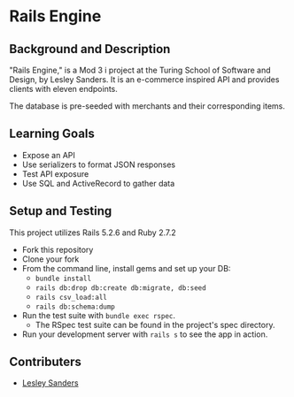 # Rails Engine

## Background and Description

"Rails Engine," is a Mod 3 i project at the Turing School of Software and Design, by Lesley Sanders. It is an e-commerce inspired API and provides clients with eleven endpoints.

The database is pre-seeded with merchants and their corresponding items.  

## Learning Goals
- Expose an API
- Use serializers to format JSON responses
- Test API exposure
- Use SQL and ActiveRecord to gather data

## Setup and Testing

This project utilizes Rails 5.2.6 and Ruby 2.7.2

* Fork this repository
* Clone your fork
* From the command line, install gems and set up your DB:
    * `bundle install`
    * `rails db:drop db:create db:migrate, db:seed`
    * `rails csv_load:all`
    * `rails db:schema:dump`
* Run the test suite with `bundle exec rspec`.
  * The RSpec test suite can be found in the project's spec directory.
* Run your development server with `rails s` to see the app in action.

## Contributers

- [Lesley Sanders](https://github.com/lgsriclas)
